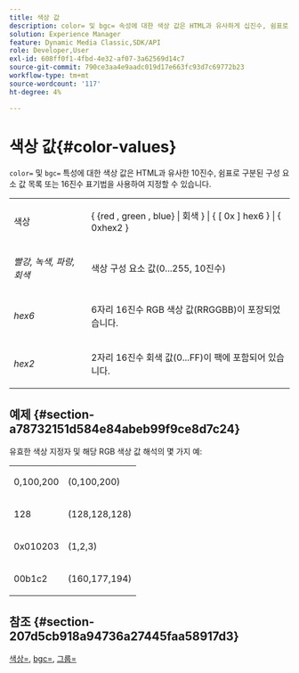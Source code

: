 ```yaml
---
title: 색상 값
description: color= 및 bgc= 속성에 대한 색상 값은 HTML과 유사하게 십진수, 쉼표로 구분된 구성 요소 값 목록 또는 16진수 표기법을 사용하여 지정할 수 있습니다.
solution: Experience Manager
feature: Dynamic Media Classic,SDK/API
role: Developer,User
exl-id: 608ff0f1-4fbd-4e32-af07-3a62569d14c7
source-git-commit: 790ce3aa4e9aadc019d17e663fc93d7c69772b23
workflow-type: tm+mt
source-wordcount: '117'
ht-degree: 4%

---
```


# 색상 값{#color-values}

`color=` 및 `bgc=` 특성에 대한 색상 값은 HTML과 유사한 10진수, 쉼표로 구분된 구성 요소 값 목록 또는 16진수 표기법을 사용하여 지정할 수 있습니다.

<table id="simpletable_9B3A231D5BB14A3DB2B42B341E198341"> 
 <tr class="strow"> 
  <td class="stentry"> <p><span class="varname"> 색상</span> </p></td> 
  <td class="stentry"> <p><span class="codeph">{ {red , green , blue} | 회색 } | { [ 0x ] hex6 } | { 0xhex2 }</span> </p></td> 
 </tr> 
 <tr class="strow"> 
  <td class="stentry"> <p><i>빨강, 녹색, 파랑, 회색</i> </p></td> 
  <td class="stentry"> <p>색상 구성 요소 값(0...255, 10진수) </p></td> 
 </tr> 
 <tr class="strow"> 
  <td class="stentry"> <p><i>hex6</i> </p></td> 
  <td class="stentry"> <p>6자리 16진수 RGB 색상 값(RRGGBB)이 포장되었습니다. </p></td> 
 </tr> 
 <tr class="strow"> 
  <td class="stentry"> <p><i>hex2</i> </p></td> 
  <td class="stentry"> <p>2자리 16진수 회색 값(0...FF)이 팩에 포함되어 있습니다. </p></td> 
 </tr> 
</table>

## 예제 {#section-a78732151d584e84abeb99f9ce8d7c24}

유효한 색상 지정자 및 해당 RGB 색상 값 해석의 몇 가지 예:

<table id="simpletable_837B3173020240A5B7B2DB2F4CC57352"> 
 <tr class="strow"> 
  <td class="stentry"> <p>0,100,200 </p></td> 
  <td class="stentry"> <p>(0,100,200) </p></td> 
 </tr> 
 <tr class="strow"> 
  <td class="stentry"> <p>128 </p></td> 
  <td class="stentry"> <p>(128,128,128) </p></td> 
 </tr> 
 <tr class="strow"> 
  <td class="stentry"> <p>0x010203 </p></td> 
  <td class="stentry"> <p>(1,2,3) </p></td> 
 </tr> 
 <tr class="strow"> 
  <td class="stentry"> <p>00b1c2 </p></td> 
  <td class="stentry"> <p>(160,177,194) </p></td> 
 </tr> 
</table>

## 참조 {#section-207d5cb918a94736a27445faa58917d3}

[색상=](../../../../../ir-api/http-protocol/image-rendering-api-ref/c-ir-http-protocol-ref/c-ir-http-protocol-command-reference/r-ir-http-color.md#reference-ea3cba9edfe94dbab86d8f123a9ed0aa), [bgc=](../../../../../ir-api/http-protocol/image-rendering-api-ref/c-ir-http-protocol-ref/c-ir-http-protocol-command-reference/r-ir-bgc.md#reference-3f5c78cea01c4a85aa582076d23aebb0), [그룹=](../../../../../ir-api/http-protocol/image-rendering-api-ref/c-ir-http-protocol-ref/c-ir-http-protocol-command-reference/r-ir-grout.md#reference-73651cbbbc344adba2626ef950d3672a)
